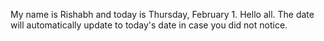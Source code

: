 My name is Rishabh and today is Thursday, February 1. Hello all. The date will automatically update to today's date in case you did not notice.
